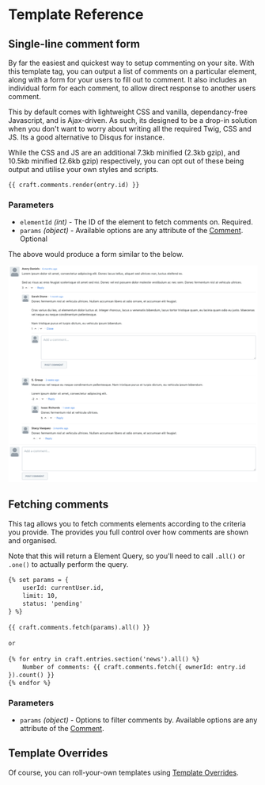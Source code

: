 # Template Reference

## Single-line comment form

By far the easiest and quickest way to setup commenting on your site. With this template tag, you can output a list of comments on a particular element, along with a form for your users to fill out to comment. It also includes an individual form for each comment, to allow direct response to another users comment.

This by default comes with lightweight CSS and vanilla, dependancy-free Javascript, and is Ajax-driven. As such, its designed to be a drop-in solution when you don't want to worry about writing all the required Twig, CSS and JS. Its a good alternative to Disqus for instance.

While the CSS and JS are an additional 7.3kb minified (2.3kb gzip), and 10.5kb minified (2.6kb gzip) respectively, you can opt out of these being output and utilise your own styles and scripts.

```twig
{{ craft.comments.render(entry.id) }}
```

### Parameters

- `elementId` _(int)_ - The ID of the element to fetch comments on. Required.
- `params` _(object)_ - Available options are any attribute of the [Comment](/craft-plugins/comments/docs/developers/comment). Optional

The above would produce a form similar to the below.

![Comments Default Templating](/docs/screenshots/comments-default-templating.png)

## Fetching comments

This tag allows you to fetch comments elements according to the criteria you provide. The provides you full control over how comments are shown and organised.

Note that this will return a Element Query, so you'll need to call `.all()` or `.one()` to actually perform the query.

```twig
{% set params = {
    userId: currentUser.id,
    limit: 10,
    status: 'pending'
} %}

{{ craft.comments.fetch(params).all() }}

or

{% for entry in craft.entries.section('news').all() %}
    Number of comments: {{ craft.comments.fetch({ ownerId: entry.id }).count() }}
{% endfor %}
```

### Parameters

-   `params` _(object)_ - Options to filter comments by. Available options are any attribute of the [Comment](/craft-plugins/comments/docs/developers/comment).

## Template Overrides

Of course, you can roll-your-own templates using [Template Overrides](/craft-plugins/comments/docs/templating/template-overrides).